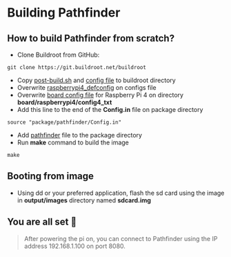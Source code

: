 # **Building Pathfinder**

## How to build Pathfinder from scratch?

- Clone Buildroot from GitHub:
```
git clone https://git.buildroot.net/buildroot
```

- Copy [post-build.sh](buildroot/post-build.sh) and [config file](buildroot/.config) to buildroot directory
- Overwrite [raspberrypi4_defconfig](buildroot/configs/raspberrypi4_defconfig) on configs file
- Overwrite [board config file](buildroot/board/raspberrypi4/config_4.txt) for Raspberry Pi 4 on directory **board/raspberrypi4/config4_txt**
- Add this line to the end of the **Config.in** file on package directory
```
source "package/pathfinder/Config.in"
```
- Add [pathfinder](buildroot/package) file to the package directory
- Run **make** command to build the image
```
make
```

## Booting from image

- Using dd or your preferred application, flash the sd card using the image in **output/images** directory named **sdcard.img**

## **You are all set 🚀**
> After powering the pi on, you can connect to Pathfinder using the IP address 192.168.1.100 on port 8080.